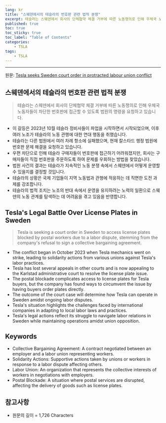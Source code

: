 ```yaml
---
lang: kr
title: "스웨덴에서의 테슬라의 번호판 관련 법적 분쟁"
excerpt: 테슬라는 스웨덴에서 회사의 단체협약 체결 거부에 따른 노동쟁의로 인해 우체국 노동자들이 차단한 번호판에 접근할 수 있도록 법원의 명령을 요청하고 있습니다.
published: true
toc: true
toc_sticky: true
toc_label: "Table of Contents"
categories:
    - TSLA
tags:
    - TSLA
---
```


---

  원문: [Tesla seeks Sweden court order in protracted labour union conflict](https://www.investing.com/news/stock-market-news/tesla-seeks-sweden-court-order-in-protracted-labour-union-conflict-3800456)

## 스웨덴에서의 테슬라의 번호판 관련 법적 분쟁

> 테슬라는 스웨덴에서 회사의 단체협약 체결 거부에 따른 노동쟁의로 인해 우체국 노동자들이 차단한 번호판에 접근할 수 있도록 법원의 명령을 요청하고 있습니다.


- 이 갈등은 2023년 10월 테슬라 정비사들이 파업을 시작하면서 시작되었으며, 이후 여러 노조가 테슬라의 노동 관행에 대한 연대 행동을 취했습니다.
- 테슬라는 다른 법원에서 여러 차례 항소에 실패했으며, 현재 칼스타드 행정 법원에 번호판 문제 해결을 요청하고 있습니다.
- 우편 차단으로 인해 테슬라 구매자들이 번호판에 접근하기 어려워졌지만, 회사는 구매자들이 직접 번호판을 주문하도록 하여 문제를 우회하는 방법을 찾았습니다.
- 법원 사건의 결과는 테슬라가 지속적인 노동 분쟁 속에서 스웨덴에서 어떻게 운영할 수 있을지를 결정할 것입니다.
- 테슬라의 상황은 국제 기업들이 지역 노동법과 관행에 적응하는 데 직면한 도전 과제를 강조합니다.
- 테슬라의 법적 조치는 노조의 반대 속에서 운영을 유지하려는 노력의 일환으로 스웨덴의 노동 관계를 탐색하는 데 어려움을 겪고 있음을 반영합니다.

## Tesla's Legal Battle Over License Plates in Sweden

> Tesla is seeking a court order in Sweden to access license plates blocked by postal workers due to a labor dispute, stemming from the company's refusal to sign a collective bargaining agreement.


- The conflict began in October 2023 when Tesla mechanics went on strike, leading to solidarity actions from various unions against Tesla's labor practices.
- Tesla has lost several appeals in other courts and is now appealing to the Karlstad administrative court to resolve the license plate issue.
- The postal blockade complicates access to license plates for Tesla buyers, but the company has found ways to circumvent the issue by having buyers order plates directly.
- The outcome of the court case will determine how Tesla can operate in Sweden amidst ongoing labor disputes.
- Tesla's situation highlights the challenges faced by international companies in adapting to local labor laws and practices.
- Tesla's legal actions reflect its struggle to navigate labor relations in Sweden while maintaining operations amidst union opposition.

## Keywords

- Collective Bargaining Agreement: A contract negotiated between an employer and a labor union representing workers.
- Solidarity Actions: Supportive actions taken by unions or workers in response to a labor dispute affecting others.
- Labor Union: An organization that represents the collective interests of workers in negotiations with employers.
- Postal Blockade: A situation where postal services are disrupted, affecting the delivery of goods such as license plates.

## 참고사항

- 원문의 길이 = 1,726 Characters

